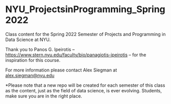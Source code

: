 # NYU_ProjectsinProgramming_Spring2022
Class content for the Spring 2022 Semester of Projects and Programming in Data Science at NYU.

Thank you to Panos G. Ipeirotis – https://www.stern.nyu.edu/faculty/bio/panagiotis-ipeirotis – for the inspiration for this course.

For more information please contact Alex Siegman at alex.siegman@nyu.edu

*Please note that a new repo will be created for each semester of this class as the content, just as the field of data science, is ever evolving. Students, make sure you are in the right place.
